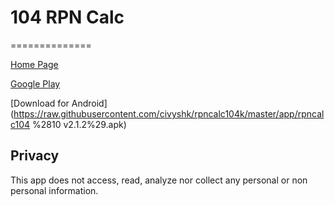 # 104 RPN Calc
==============

[Home Page](http://civyshk.github.io/rpncalc104k/)

[Google Play](https://play.google.com/store/apps/details?id=net.project104.civyshkrpncalc)

[Download for Android](https://raw.githubusercontent.com/civyshk/rpncalc104k/master/app/rpncalc104 %2810 v2.1.2%29.apk)

## Privacy

This app does not access, read, analyze nor collect any personal or non personal information.
